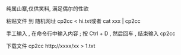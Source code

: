纯属山寨,仅供笑料, 满足偶尔的性欲

粘贴文件 到 随机网址
    cp2cc < hi.txt或者  cat xxx | cp2cc

手工输入 , 在命令行中输入内容 ; 按 Ctrl + D , 然后回车 , 结束输入
    cp2cc


下载文件
    cp2cc  http://xxxx/xx > 1.txt
